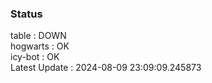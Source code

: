 ### Status


table : DOWN  
hogwarts : OK  
icy-bot : OK  
Latest Update : 2024-08-09 23:09:09.245873
